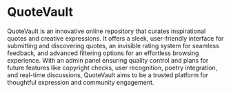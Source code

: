 # QuoteVault
QuoteVault is an innovative online repository that curates inspirational quotes and creative expressions. It offers a sleek, user-friendly interface for submitting and discovering quotes, an invisible rating system for seamless feedback, and advanced filtering options for an effortless browsing experience. With an admin panel ensuring quality control and plans for future features like copyright checks, user recognition, poetry integration, and real-time discussions, QuoteVault aims to be a trusted platform for thoughtful expression and community engagement.
